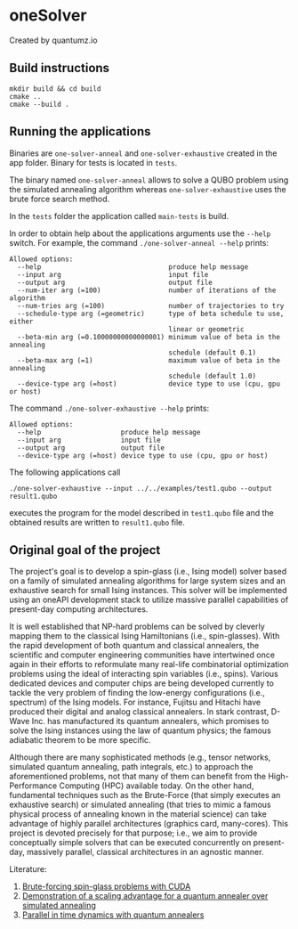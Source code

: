 # oneSolver
Created by quantumz.io

## Build instructions

```
mkdir build && cd build
cmake .. 
cmake --build .
```

## Running the  applications
Binaries are ``one-solver-anneal`` and ``one-solver-exhaustive`` created
in the app folder. Binary for tests is located in ``tests``.

The binary named `one-solver-anneal` allows to solve a QUBO problem using
the simulated annealing algorithm whereas `one-solver-exhaustive` uses
the brute force search method.

In the ``tests`` folder the application called `main-tests` is build.

In order to obtain help about the applications arguments 
use the `--help` switch. For example, the command
`./one-solver-anneal --help` prints:

```
Allowed options:
  --help                                produce help message
  --input arg                           input file
  --output arg                          output file
  --num-iter arg (=100)                 number of iterations of the algorithm
  --num-tries arg (=100)                number of trajectories to try
  --schedule-type arg (=geometric)      type of beta schedule tu use, either 
                                        linear or geometric
  --beta-min arg (=0.10000000000000001) minimum value of beta in the annealing 
                                        schedule (default 0.1)
  --beta-max arg (=1)                   maximum value of beta in the annealing 
                                        schedule (default 1.0)
  --device-type arg (=host)             device type to use (cpu, gpu or host)
```

The command `./one-solver-exhaustive --help` prints:

```
Allowed options:
  --help                    produce help message
  --input arg               input file
  --output arg              output file
  --device-type arg (=host) device type to use (cpu, gpu or host)
```

The following applications call

```
./one-solver-exhaustive --input ../../examples/test1.qubo --output result1.qubo
```

executes the program for the model described in ``test1.qubo`` file and 
the obtained results are written to ``result1.qubo`` file. 

## Original goal of the project

The project\'s goal is to develop a spin-glass (i.e., Ising model)
solver based on a family of simulated annealing algorithms for large
system sizes and an exhaustive search for small Ising instances. This
solver will be implemented using an oneAPI development stack to utilize
massive parallel capabilities of present-day computing architectures.

It is well established that NP-hard problems can be solved by cleverly
mapping them to the classical Ising Hamiltonians (i.e., spin-glasses).
With the rapid development of both quantum and classical annealers, the
scientific and computer engineering communities have intertwined once
again in their efforts to reformulate many real-life combinatorial
optimization problems using the ideal of interacting spin variables
(i.e., spins). Various dedicated devices and computer chips are being
developed currently to tackle the very problem of finding the low-energy
configurations (i.e., spectrum) of the Ising models. For instance,
Fujitsu and Hitachi have produced their digital and analog classical
annealers. In stark contrast, D-Wave Inc. has manufactured its quantum
annealers, which promises to solve the Ising instances using the law of
quantum physics; the famous adiabatic theorem to be more specific.

Although there are many sophisticated methods (e.g., tensor networks,
simulated quantum annealing, path integrals, etc.) to approach the
aforementioned problems, not that many of them can benefit from the
High-Performance Computing (HPC) available today. On the other hand,
fundamental techniques such as the Brute-Force (that simply executes an
exhaustive search) or simulated annealing (that tries to mimic a famous
physical process of annealing known in the material science) can take
advantage of highly parallel architectures (graphics card, many-cores).
This project is devoted precisely for that purpose; i.e., we aim to
provide conceptually simple solvers that can be executed concurrently on
present-day, massively parallel, classical architectures in an agnostic
manner.

Literature:
1. [Brute-forcing spin-glass problems with CUDA](https://arxiv.org/abs/1904.03621)
2. [Demonstration of a scaling advantage for a quantum annealer over simulated annealing](https://arxiv.org/abs/1705.07452)
3. [Parallel in time dynamics with quantum annealers](https://www.nature.com/articles/s41598-020-70017-x)
